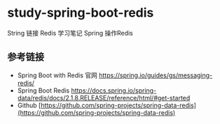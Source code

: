 # study-spring-boot-redis #
String 链接 Redis 学习笔记
Spring 操作Redis
## 参考链接 ##
- Spring Boot with Redis 官网 https://spring.io/guides/gs/messaging-redis/
- Spring Boot Redis https://docs.spring.io/spring-data/redis/docs/2.1.8.RELEASE/reference/html/#get-started
- Github [https://github.com/spring-projects/spring-data-redis](https://github.com/spring-projects/spring-data-redis)
